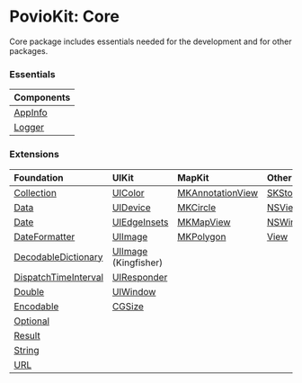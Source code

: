 # PovioKit: Core

Core package includes essentials needed for the development and for other packages.

### Essentials
| Components |
| :--- |
| [AppInfo](/Sources/Core/AppInfo.swift) |
| [Logger](Logger) |


### Extensions

| Foundation | UIKit | MapKit | Other |
| :--- | :--- | :--- | :--- |
| [Collection](/Sources/Core/Extensions/Foundation/Collection+PovioKit.swift) | [UIColor](/Sources/Core/Extensions/UIKit/UIColor+PovioKit.swift) | [MKAnnotationView](/Sources/Core/Extensions/MapKit/MKAnnotationView+PovioKit.swift) | [SKStoreReviewController](/Sources/Core/Extensions/Other/SKStoreReviewController+PovioKit.swift) |
| [Data](/Sources/Core/Extensions/Foundation/Data+PovioKit.swift) | [UIDevice](/Sources/Core/Extensions/UIKit/UIDevice+PovioKit.swift) | [MKCircle](/Sources/Core/Extensions/MapKit/MKCircle+PovioKit.swift) | [NSView](/Sources/Core/Extensions/AppKit/NSView+PovioKit.swift) |
| [Date](/Sources/Core/Extensions/Foundation/Date+PovioKit.swift) | [UIEdgeInsets](/Sources/Core/Extensions/UIKit/UIEdgeInsets+PovioKit.swift) | [MKMapView](/Sources/Core/Extensions/MapKit/MKMapView+PovioKit.swift) | [NSWindow](/Sources/Core/Extensions/AppKit/NSWindow+PovioKit.swift) |
| [DateFormatter](/Sources/Core/Extensions/Foundation/DateFormatter+PovioKit.swift) | [UIImage](/Sources/Core/Extensions/UIKit/UIImage+PovioKit.swift) | [MKPolygon](/Sources/Core/Extensions/MapKit/MKPolygon+PovioKit.swift) | [View](/Sources/Core/Extensions/SwiftUI/View+PovioKit.swift) |
| [DecodableDictionary](/Sources/Core/Extensions/Foundation/DecodableDictionary+PovioKit.swift) | [UIImage](/Sources/Core/Extensions/UIKit/UIImage+Kingfisher.swift) (Kingfisher) | | |
| [DispatchTimeInterval](/Sources/Core/Extensions/Foundation/DispatchTimeInterval+PovioKit.swift) | [UIResponder](/Sources/Core/Extensions/UIKit/UIResponder+PovioKit.swift) | | |
| [Double](/Sources/Core/Extensions/Foundation/Double+PovioKit.swift) | [UIWindow](/Sources/Core/Extensions/UIKit/UIWindow+PovioKit.swift) | | |
| [Encodable](/Sources/Core/Extensions/Foundation/Encodable+PovioKit.swift) | [CGSize](/Sources/Core/Extensions/UIKit/CGSize+PovioKit.swift) | | |
| [Optional](/Sources/Core/Extensions/Foundation/Optional+PovioKit.swift) | | | |
| [Result](/Sources/Core/Extensions/Foundation/Result+PovioKit.swift) | | | |
| [String](/Sources/Core/Extensions/Foundation/String+PovioKit.swift) | | | |
| [URL](/Sources/Core/Extensions/Foundation/URL+PovioKit.swift) | | | |
